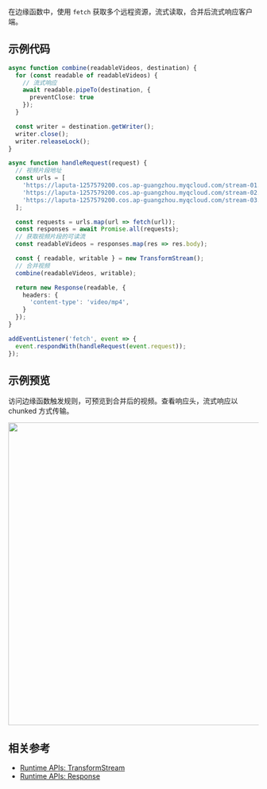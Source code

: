 在边缘函数中，使用 `fetch` 获取多个远程资源，流式读取，合并后流式响应客户端。

## 示例代码

```typescript
async function combine(readableVideos, destination) {
  for (const readable of readableVideos) {
    // 流式响应
    await readable.pipeTo(destination, {
      preventClose: true
    });
  }

  const writer = destination.getWriter();
  writer.close();
  writer.releaseLock();
}

async function handleRequest(request) {
  // 视频片段地址
  const urls = [
    'https://laputa-1257579200.cos.ap-guangzhou.myqcloud.com/stream-01.mov',
    'https://laputa-1257579200.cos.ap-guangzhou.myqcloud.com/stream-02.mov',
    'https://laputa-1257579200.cos.ap-guangzhou.myqcloud.com/stream-03.mov',
  ];

  const requests = urls.map(url => fetch(url));
  const responses = await Promise.all(requests);
  // 获取视频片段的可读流
  const readableVideos = responses.map(res => res.body);

  const { readable, writable } = new TransformStream();
  // 合并视频
  combine(readableVideos, writable);

  return new Response(readable, {
    headers: {
      'content-type': 'video/mp4',
    }
  });
}

addEventListener('fetch', event => {
  event.respondWith(handleRequest(event.request));
});

```

## 示例预览

访问边缘函数触发规则，可预览到合并后的视频。查看响应头，流式响应以 chunked 方式传输。

<img src="https://user-images.githubusercontent.com/117053395/207609431-7ef712d1-1f8d-4326-a69e-8b0970da6a63.png" width=609px>

## 相关参考
- [Runtime APIs: TransformStream](https://cloud.tencent.com/document/product/1552/81923)
- [Runtime APIs: Response](https://cloud.tencent.com/document/product/1552/81917)
